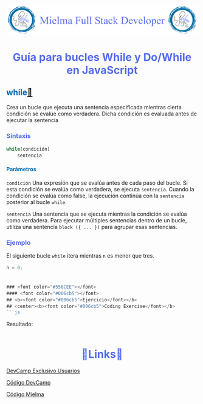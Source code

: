 ![Logo Mielma](image/Logo_Encabezado.png)

# <center><b><font color="#556CEE">Guía para bucles While y Do/While en JavaScript</font></b>

## <b><font color="#006cb5">while[🔗][while]</font></b>
Crea un bucle que ejecuta una sentencia especificada mientras cierta condición se evalúe como verdadera. Dicha condición es evaluada antes de ejecutar la sentencia
### <font color="#556CEE">Sintaxis</font>
```js
while(condición)
    sentencia
```

#### <font color="#006cb5">Parámetros </font>
`condición` Una expresión que se evalúa antes de cada paso del bucle. Si esta condición se evalúa como verdadera, se ejecuta `sentencia`. Cuando la condición se evalúa como false, la ejecución continúa con la `sentencia` posterior al bucle `while`.

`sentencia` Una sentencia que se ejecuta mientras la condición se evalúa como verdadera. Para ejecutar múltiples sentencias dentro de un bucle, utiliza una sentencia `block ({ ... })` para agrupar esas sentencias.

### <font color="#556CEE">Ejemplo </font>
El siguiente bucle `while` itera mientras `n` es menor que tres.
```js
n = 0;


### <font color="#556CEE"></font>
#### <font color="#006cb5"></font>
## <b><font color="#006cb5">Ejercicio</font></b>
## <center><b><font color="#006cb5">Coding Exercise</font></b>
```js
```
Resultado:
```js
```

# <center><b><font color="#556CEE">🔗Links🔗</font></b>

[DevCamp Exclusivo Usuarios]()  

[Código DevCamp]()

[Código Mielma]()

<!-- Ordenar enlaces -->
[while]:https://developer.mozilla.org/es/docs/Web/JavaScript/Reference/Statements/while